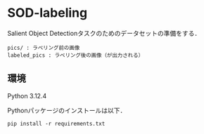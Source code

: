 # SOD-labeling
Salient Object Detectionタスクのためのデータセットの準備をする．

```
pics/ : ラベリング前の画像
labeled_pics : ラベリング後の画像（が出力される）
```

## 環境
Python 3.12.4

Pythonパッケージのインストールは以下．
```
pip install -r requirements.txt
```
